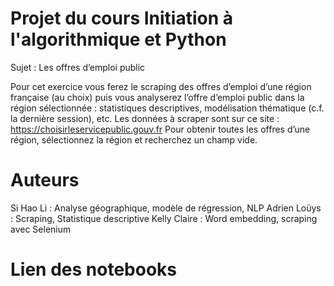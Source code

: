 # Projet du cours Initiation à l'algorithmique et Python

Sujet : Les offres d’emploi public

Pour cet exercice vous ferez le scraping des offres d’emploi d’une région française (au choix) puis vous analyserez l’offre d’emploi public dans la région sélectionnée : statistiques descriptives, modélisation thématique (c.f. la dernière session), etc.
Les données à scraper sont sur ce site : https://choisirleservicepublic.gouv.fr 
Pour obtenir toutes les offres d’une région, sélectionnez la région et recherchez un champ vide.

# Auteurs

Si Hao Li : Analyse géographique, modèle de régression, NLP
Adrien Loüys : Scraping, Statistique descriptive
Kelly Claire : Word embedding, scraping avec Selenium

# Lien des notebooks



